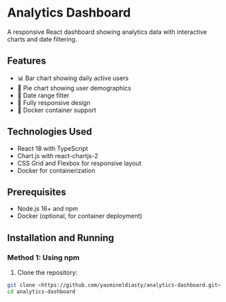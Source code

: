 # Analytics Dashboard

A responsive React dashboard showing analytics data with interactive charts and date filtering.

## Features

- 📊 Bar chart showing daily active users
- 🥧 Pie chart showing user demographics
- 📅 Date range filter
- 📱 Fully responsive design
- 🐳 Docker container support

## Technologies Used

- React 18 with TypeScript
- Chart.js with react-chartjs-2
- CSS Grid and Flexbox for responsive layout
- Docker for containerization

## Prerequisites

- Node.js 16+ and npm
- Docker (optional, for container deployment)

## Installation and Running

### Method 1: Using npm

1. Clone the repository:
```bash
git clone <https://github.com/yasmineldiasty/analytics-dashboard.git>
cd analytics-dashboard
